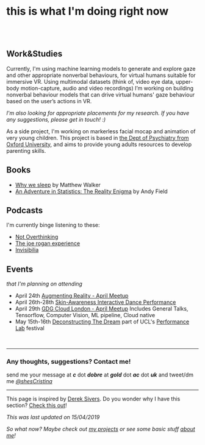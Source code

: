 # **this is what I'm doing right now**
<br><br>
## Work&Studies

Currently, I'm using machine learning models to generate and explore gaze and other appropriate nonverbal behaviours, for virtual humans suitable for immersive VR. Using multimodal datasets (think of, video eye data, upper-body motion-capture, audio and video recordings) I’m working on building nonverbal behaviour models that can drive virtual humans' gaze behaviour based on the user’s actions in VR.

*I'm also looking for appropriate placements for my research. If you have any suggestions, please get in touch! :)*

As a side project, I'm working on markerless facial mocap and animation of very young children. This project is based in [the Dept of Psychiatry from Oxford University](https://www.psych.ox.ac.uk/), and aims to provide young adults resources to develop parenting skills.


## Books
* [Why we sleep](https://www.amazon.co.uk/Why-We-Sleep-Science-Dreams/dp/0241269067) by Matthew Walker 
* [An Adventure in Statistics: The Reality Enigma](https://www.amazon.co.uk/Adventure-Statistics-Reality-Enigma/dp/1446210456/) by  Andy Field


## Podcasts

I'm currently binge listening to these:
* [Not Overthinking](https://notoverthinking.transistor.fm/)
* [The joe rogan experience](http://podcasts.joerogan.net/)
* [Invisibilia](https://www.npr.org/invisibilia/)


## Events 
*that I'm planning on attending*

* April 24th [Augmenting Reality - April Meetup](https://www.meetup.com/Augmenting-Reality/events/260143448/) 
* April 26th-28th [Skin-Awareness Interactive Dance Performance](http://uglyduck.org.uk/portfolio_page/skin/) 
* April 29th [GDG Cloud London - April Meetup](https://www.meetup.com/gdgcloud/events/259087158/) Includes General Talks, Tensorflow, Computer Vision, ML pipeline, Cloud native
* May 15th-16th [Deconstructing The Dream](https://www.thebloomsbury.com/event/run/18138)  part of UCL's [Performance Lab](https://www.ucl.ac.uk/culture/whats-on/performance-lab) festival
 
<br>

---

### Any thoughts, suggestions? Contact me!
send me your message at ***c*** dot ***dobre*** at ***gold*** dot ***ac*** dot ***uk*** 
and tweet/dm me *[@shesCristina](https://twitter.com/shesCristina)*

---

This page is inspired by [Derek Sivers](https://sivers.org/).  Do you wonder why I have this section?  [Check this out](https://nownownow.com/about)! 

*This was last updated on 15/04/2019*

*So what now? Maybe check out [my projects](https://cristinadobre.github.io/projects.html) or see some basic stuff [about me](https://cristinadobre.github.io/)!*
